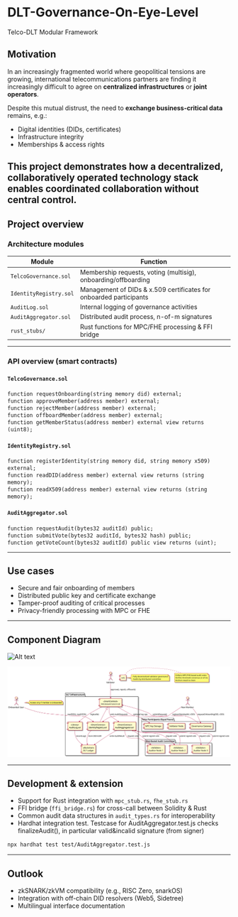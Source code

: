 # DLT-Governance-On-Eye-Level

Telco-DLT Modular Framework 

## Motivation 
In an increasingly fragmented world where geopolitical tensions are growing, international telecommunications partners are finding it increasingly difficult to agree on **centralized infrastructures** or **joint operators**.

Despite this mutual distrust, the need to **exchange business-critical data** remains, e.g.:

- Digital identities (DIDs, certificates)
- Infrastructure integrity
- Memberships & access rights

This project demonstrates how a **decentralized, collaboratively operated technology stack** enables coordinated collaboration without central control.
---

## Project overview

### Architecture modules

| Module | Function |
|------------------------|--------------------------------------------------------------------------|
| `TelcoGovernance.sol` | Membership requests, voting (multisig), onboarding/offboarding |
| `IdentityRegistry.sol` | Management of DIDs & x.509 certificates for onboarded participants |
| `AuditLog.sol` | Internal logging of governance activities |
| `AuditAggregator.sol` | Distributed audit process, n-of-m signatures |
| `rust_stubs/` | Rust functions for MPC/FHE processing & FFI bridge |

---

### API overview (smart contracts)

#### `TelcoGovernance.sol`

```solidity
function requestOnboarding(string memory did) external;
function approveMember(address member) external;
function rejectMember(address member) external;
function offboardMember(address member) external;
function getMemberStatus(address member) external view returns (uint8);
```

#### `IdentityRegistry.sol`

```solidity
function registerIdentity(string memory did, string memory x509) external;
function readDID(address member) external view returns (string memory);
function readX509(address member) external view returns (string memory);
```

#### `AuditAggregator.sol`

```solidity
function requestAudit(bytes32 auditId) public;
function submitVote(bytes32 auditId, bytes32 hash) public;
function getVoteCount(bytes32 auditId) public view returns (uint);
```
---

## Use cases

- Secure and fair onboarding of members
- Distributed public key and certificate exchange
- Tamper-proof auditing of critical processes
- Privacy-friendly processing with MPC or FHE

---
## Component Diagram
![Alt text](ComponentDiagram)
<!-- Markdown-Link (einfach, kein Style) -->
![Component Diagram](./telco-dlt-hardhat-solidity/design/componentDiagram.svg)

---

## Development & extension

- Support for Rust integration with `mpc_stub.rs`, `fhe_stub.rs`
- FFI bridge (`ffi_bridge.rs`) for cross-call between Solidity & Rust
- Common audit data structures in `audit_types.rs` for interoperability
- Hardhat integration test. Testcase for AuditAggregator.test.js checks finalizeAudit(), in particular valid&incalid signature (from signer)
```bash
npx hardhat test test/AuditAggregator.test.js
```



---

## Outlook

- zkSNARK/zkVM compatibility (e.g., RISC Zero, snarkOS)
- Integration with off-chain DID resolvers (Web5, Sidetree)
- Multilingual interface documentation


